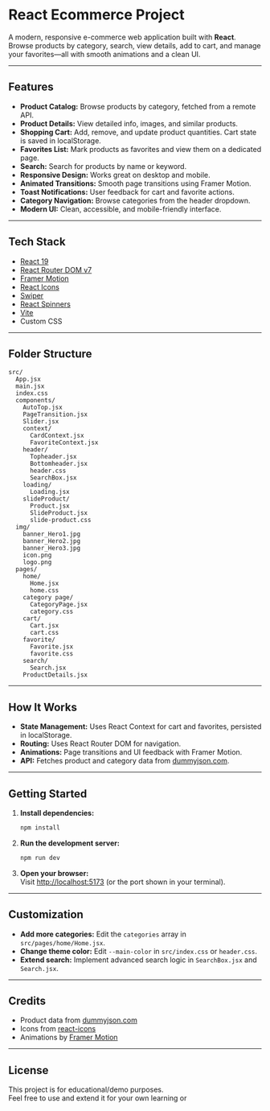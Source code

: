 # React Ecommerce Project

A modern, responsive e-commerce web application built with **React**.  
Browse products by category, search, view details, add to cart, and manage your favorites—all with smooth animations and a clean UI.

---

## Features

- **Product Catalog:** Browse products by category, fetched from a remote API.
- **Product Details:** View detailed info, images, and similar products.
- **Shopping Cart:** Add, remove, and update product quantities. Cart state is saved in localStorage.
- **Favorites List:** Mark products as favorites and view them on a dedicated page.
- **Search:** Search for products by name or keyword.
- **Responsive Design:** Works great on desktop and mobile.
- **Animated Transitions:** Smooth page transitions using Framer Motion.
- **Toast Notifications:** User feedback for cart and favorite actions.
- **Category Navigation:** Browse categories from the header dropdown.
- **Modern UI:** Clean, accessible, and mobile-friendly interface.

---

## Tech Stack

- [React 19](https://react.dev/)
- [React Router DOM v7](https://reactrouter.com/)
- [Framer Motion](https://www.framer.com/motion/)
- [React Icons](https://react-icons.github.io/react-icons/)
- [Swiper](https://swiperjs.com/react)
- [React Spinners](https://www.davidhu.io/react-spinners/)
- [Vite](https://vitejs.dev/)
- Custom CSS

---

## Folder Structure

```
src/
  App.jsx
  main.jsx
  index.css
  components/
    AutoTop.jsx
    PageTransition.jsx
    Slider.jsx
    context/
      CardContext.jsx
      FavoriteContext.jsx
    header/
      Topheader.jsx
      Bottomheader.jsx
      header.css
      SearchBox.jsx
    loading/
      Loading.jsx
    slideProduct/
      Product.jsx
      SlideProduct.jsx
      slide-product.css
  img/
    banner_Hero1.jpg
    banner_Hero2.jpg
    banner_Hero3.jpg
    icon.png
    logo.png
  pages/
    home/
      Home.jsx
      home.css
    category page/
      CategoryPage.jsx
      category.css
    cart/
      Cart.jsx
      cart.css
    favorite/
      Favorite.jsx
      favorite.css
    search/
      Search.jsx
    ProductDetails.jsx
```

---

## How It Works

- **State Management:** Uses React Context for cart and favorites, persisted in localStorage.
- **Routing:** Uses React Router DOM for navigation.
- **Animations:** Page transitions and UI feedback with Framer Motion.
- **API:** Fetches product and category data from [dummyjson.com](https://dummyjson.com/).

---

## Getting Started

1. **Install dependencies:**
    ```bash
    npm install
    ```

2. **Run the development server:**
    ```bash
    npm run dev
    ```

3. **Open your browser:**  
   Visit [http://localhost:5173](http://localhost:5173) (or the port shown in your terminal).

---

## Customization

- **Add more categories:** Edit the `categories` array in `src/pages/home/Home.jsx`.
- **Change theme color:** Edit `--main-color` in `src/index.css` or `header.css`.
- **Extend search:** Implement advanced search logic in `SearchBox.jsx` and `Search.jsx`.

---

## Credits

- Product data from [dummyjson.com](https://dummyjson.com/)
- Icons from [react-icons](https://react-icons.github.io/react-icons/)
- Animations by [Framer Motion](https://www.framer.com/motion/)

---

## License

This project is for educational/demo purposes.  
Feel free to use and extend it for your own learning or